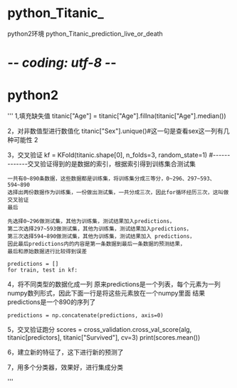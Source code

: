 # python_Titanic_

python2环境
python_Titanic_prediction_live_or_death


# -*- coding: utf-8 -*-

# python2
'''
1,填充缺失值
    titanic["Age"] = titanic["Age"].fillna(titanic["Age"].median())

2，对非数值型进行数值化
    titanic["Sex"].unique()#这一句是查看sex这一列有几种可能性  2

3，交叉验证
    kf = KFold(titanic.shape[0], n_folds=3, random_state=1)  #-------------交叉验证得到的是数据的索引，根据索引得到训练集合测试集


    一共有0~890条数据，这些数据都是训练集，将训练集分成三等分，0~296、297~593、594~890
    选择出两份数据作为训练集，一份做出测试集，一共分成三次，因此for循环经历三次，这叫做交叉验证
    最后

    先选择0~296做测试集，其他为训练集，测试结果加入predictions，
    第二次选择297~593做测试集，其他为训练集，测试结果加入predictions，
    第三次选择594~890做测试集，其他为训练集，测试结果加入 predictions，
    因此最后predictions内的内容是第一条数据到最后一条数据的预测结果，
    最后和原始数据进行比较得到误差

    predictions = []
    for train, test in kf:

4，将不同类型的数据化成一列
    原来predictions是一个列表，每个元素为一列numpy数列形式，因此下面一行是将这些元素放在一个numpy里面
    结果predictions是一个890的序列了

    predictions = np.concatenate(predictions, axis=0)

5，交叉验证跑分
    scores = cross_validation.cross_val_score(alg, titanic[predictors], titanic["Survived"], cv=3)
    print(scores.mean())

6，建立新的特征了，这下进行新的预测了

7，用多个分类器，效果好，进行集成分类



'''
